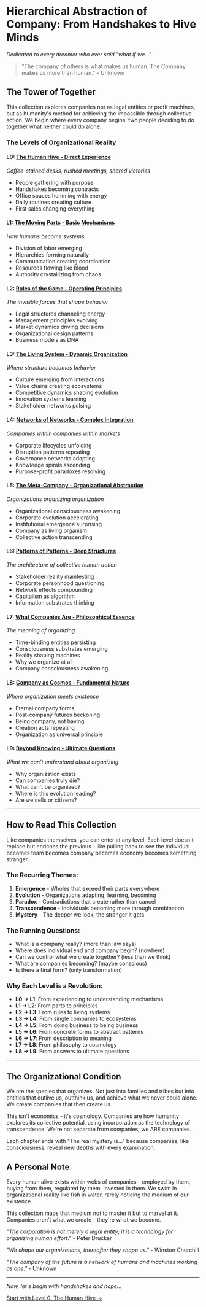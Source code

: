 # Hierarchical Abstraction of Company: From Handshakes to Hive Minds
*Dedicated to every dreamer who ever said "what if we..."*

> "The company of others is what makes us human. The Company makes us more than human." - Unknown

## The Tower of Together

This collection explores companies not as legal entities or profit machines, but as humanity's method for achieving the impossible through collective action. We begin where every company begins: two people deciding to do together what neither could do alone.

### The Levels of Organizational Reality

#### L0: [The Human Hive - Direct Experience](L0_Human_Hive.md)
*Coffee-stained desks, rushed meetings, shared victories*
- People gathering with purpose
- Handshakes becoming contracts
- Office spaces humming with energy
- Daily routines creating culture
- First sales changing everything

#### L1: [The Moving Parts - Basic Mechanisms](L1_Moving_Parts.md)
*How humans become systems*
- Division of labor emerging
- Hierarchies forming naturally
- Communication creating coordination
- Resources flowing like blood
- Authority crystallizing from chaos

#### L2: [Rules of the Game - Operating Principles](L2_Rules_of_Game.md)
*The invisible forces that shape behavior*
- Legal structures channeling energy
- Management principles evolving
- Market dynamics driving decisions
- Organizational design patterns
- Business models as DNA

#### L3: [The Living System - Dynamic Organization](L3_Living_System.md)
*Where structure becomes behavior*
- Culture emerging from interactions
- Value chains creating ecosystems
- Competitive dynamics shaping evolution
- Innovation systems learning
- Stakeholder networks pulsing

#### L4: [Networks of Networks - Complex Integration](L4_Networks_of_Networks.md)
*Companies within companies within markets*
- Corporate lifecycles unfolding
- Disruption patterns repeating
- Governance networks adapting
- Knowledge spirals ascending
- Purpose-profit paradoxes resolving

#### L5: [The Meta-Company - Organizational Abstraction](L5_Meta_Company.md)
*Organizations organizing organization*
- Organizational consciousness awakening
- Corporate evolution accelerating
- Institutional emergence surprising
- Company as living organism
- Collective action transcending

#### L6: [Patterns of Patterns - Deep Structures](L6_Patterns_of_Patterns.md)
*The architecture of collective human action*
- Stakeholder reality manifesting
- Corporate personhood questioning
- Network effects compounding
- Capitalism as algorithm
- Information substrates thinking

#### L7: [What Companies Are - Philosophical Essence](L7_What_Companies_Are.md)
*The meaning of organizing*
- Time-binding entities persisting
- Consciousness substrates emerging
- Reality shaping machines
- Why we organize at all
- Company consciousness awakening

#### L8: [Company as Cosmos - Fundamental Nature](L8_Company_as_Cosmos.md)
*Where organization meets existence*
- Eternal company forms
- Post-company futures beckoning
- Being company, not having
- Creation acts repeating
- Organization as universal principle

#### L9: [Beyond Knowing - Ultimate Questions](L9_Beyond_Knowing.md)
*What we can't understand about organizing*
- Why organization exists
- Can companies truly die?
- What can't be organized?
- Where is this evolution leading?
- Are we cells or citizens?

---

## How to Read This Collection

Like companies themselves, you can enter at any level. Each level doesn't replace but enriches the previous - like pulling back to see the individual becomes team becomes company becomes economy becomes something stranger.

### The Recurring Themes:

1. **Emergence** - Wholes that exceed their parts everywhere
2. **Evolution** - Organizations adapting, learning, becoming
3. **Paradox** - Contradictions that create rather than cancel
4. **Transcendence** - Individuals becoming more through combination
5. **Mystery** - The deeper we look, the stranger it gets

### The Running Questions:

- What is a company really? (more than law says)
- Where does individual end and company begin? (nowhere)
- Can we control what we create together? (less than we think)
- What are companies becoming? (maybe conscious)
- Is there a final form? (only transformation)

### Why Each Level is a Revolution:

- **L0 → L1**: From experiencing to understanding mechanisms
- **L1 → L2**: From parts to principles
- **L2 → L3**: From rules to living systems
- **L3 → L4**: From single companies to ecosystems
- **L4 → L5**: From doing business to being business
- **L5 → L6**: From concrete forms to abstract patterns
- **L6 → L7**: From description to meaning
- **L7 → L8**: From philosophy to cosmology
- **L8 → L9**: From answers to ultimate questions

---

## The Organizational Condition

We are the species that organizes. Not just into families and tribes but into entities that outlive us, outthink us, and achieve what we never could alone. We create companies that then create us.

This isn't economics - it's cosmology. Companies are how humanity explores its collective potential, using incorporation as the technology of transcendence. We're not separate from companies; we ARE companies.

Each chapter ends with "The real mystery is..." because companies, like consciousness, reveal new depths with every examination.

## A Personal Note

Every human alive exists within webs of companies - employed by them, buying from them, regulated by them, invested in them. We swim in organizational reality like fish in water, rarely noticing the medium of our existence.

This collection maps that medium not to master it but to marvel at it. Companies aren't what we create - they're what we become.

*"The corporation is not merely a legal entity; it is a technology for organizing human effort."* - Peter Drucker

*"We shape our organizations, thereafter they shape us."* - Winston Churchill

*"The company of the future is a network of humans and machines working as one."* - Unknown

---

*Now, let's begin with handshakes and hope...*

[Start with Level 0: The Human Hive →](L0_Human_Hive.md)